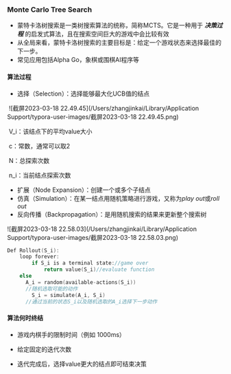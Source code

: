 ### Monte Carlo Tree Search

- 蒙特卡洛树搜索是一类树搜索算法的统称，简称MCTS。它是一种用于 ***决策过程*** 的启发式算法，且在搜索空间巨大的游戏中会比较有效
- 从全局来看，蒙特卡洛树搜索的主要目标是：给定一个游戏状态来选择最佳的下一步。
- 常见应用包括Alpha Go，象棋或围棋AI程序等



#### 算法过程

- 选择（Selection）：选择能够最大化UCB值的结点

​		![截屏2023-03-18 22.49.45](/Users/zhangjinkai/Library/Application Support/typora-user-images/截屏2023-03-18 22.49.45.png)

​		V_i：该结点下的平均value大小

​		c：常数，通常可以取2

​		N：总探索次数

​		n_i：当前结点探索次数



- 扩展（Node Expansion）：创建一个或多个子结点
- 仿真（Simulation）：在某一结点用随机策略进行游戏，又称为*play out*或*roll out*
- 反向传播（Backpropagation）：是用随机搜索的结果来更新整个搜索树

![截屏2023-03-18 22.58.03](/Users/zhangjinkai/Library/Application Support/typora-user-images/截屏2023-03-18 22.58.03.png)

```C++
Def Rollout(S_i):
	loop forever:
		if S_i is a terminal state://game over
			return value(S_i)//evaluate function
    else 
      A_i = random(available-actions(S_i))
      //随机选取可能的动作
    	S_i = simulate(A_i, S_i)
      //通过当前的状态S_i以及随机选取的A_i选择下一步动作
```

#### 算法何时终结

- 游戏内棋手的限制时间（例如 1000ms）

- 给定固定的迭代次数
- 迭代完成后，选择value更大的结点即可结束决策